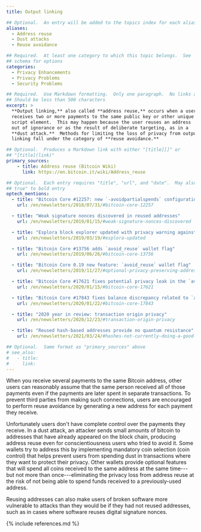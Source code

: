 ```yaml
---
title: Output linking

## Optional.  An entry will be added to the topics index for each alias
aliases:
  - Address reuse
  - Dust attacks
  - Reuse avoidance

## Required.  At least one category to which this topic belongs.  See
## schema for options
categories:
  - Privacy Enhancements
  - Privacy Problems
  - Security Problems

## Required.  Use Markdown formatting.  Only one paragraph.  No links allowed.
## Should be less than 500 characters
excerpt: >
  **Output linking,** also called **address reuse,** occurs when a user
  receives two or more payments to the same public key or other unique
  script element.  This may happen because the user reuses an address
  out of ignorance or as the result of deliberate targeting, as in a
  **dust attack.**  Methods for limiting the loss of privacy from output
  linking fall under the category of **reuse avoidance.**

## Optional.  Produces a Markdown link with either "[title][]" or
## "[title](link)"
primary_sources:
    - title: Address reuse (Bitcoin Wiki)
      link: https://en.bitcoin.it/wiki/Address_reuse

## Optional.  Each entry requires "title", "url", and "date".  May also use "feature:
## true" to bold entry
optech_mentions:
  - title: "Bitcoin Core #12257: new `-avoidpartialspends` configuration option"
    url: /en/newsletters/2018/07/31/#bitcoin-core-12257

  - title: "Weak signature nonces discovered in reused addresses"
    url: /en/newsletters/2019/01/15/#weak-signature-nonces-discovered

  - title: "Esplora block explorer updated with privacy warning against address reuse"
    url: /en/newsletters/2019/03/19/#esplora-updated

  - title: "Bitcoin Core #13756 adds `avoid_reuse` wallet flag"
    url: /en/newsletters/2019/06/26/#bitcoin-core-13756

  - title: "Bitcoin Core 0.19 new feature: `avoid_reuse` wallet flag"
    url: /en/newsletters/2019/11/27/#optional-privacy-preserving-address-management

  - title: "Bitcoin Core #17621 fixes potential privacy leak in the `avoid_reuse` flag"
    url: /en/newsletters/2020/01/15/#bitcoin-core-17621

  - title: "Bitcoin Core #17843 fixes balance discrepancy related to `avoid_reuse` flag"
    url: /en/newsletters/2020/01/22/#bitcoin-core-17843

  - title: "2020 year in review: transaction origin privacy"
    url: /en/newsletters/2020/12/23/#transaction-origin-privacy

  - title: "Reused hash-based addresses provide no quantum resistance"
    url: /en/newsletters/2021/03/24/#hashes-not-currently-doing-a-good-job-at-qc-resistance

## Optional.  Same format as "primary_sources" above
# see_also:
#   - title:
#     link:
---
```

When you receive several payments to the same Bitcoin address, other
users can reasonably assume that the same person received all of those
payments even if the payments are later spent in separate
transactions.  To prevent third parties from making such connections,
users are encouraged to perform reuse avoidance by generating a new
address for each payment they receive.

Unfortunately users don't have complete control over the payments they
receive.  In a dust attack, an attacker sends small amounts of bitcoin
to addresses that have already appeared on the block chain, producing
address reuse even for conscientiousness users who tried to avoid it.  Some
wallets try to address this by implementing mandatory coin selection
(coin control) that helps prevent users from spending dust in
transactions where they want to protect their privacy.  Other wallets
provide optional features that will spend all coins received to the
same address at the same time---but not more than once---eliminating
the privacy loss from address reuse at the risk of not being able to
spend funds received to a previously-used address.

Reusing addresses can also make users of broken software more
vulnerable to attacks than they would be if they had not reused
addresses, such as in cases where software reuses digital signature
nonces.

{% include references.md %}
